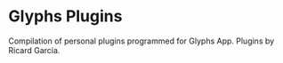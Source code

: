 # Glyphs Plugins
Compilation of personal plugins programmed for Glyphs App.
Plugins by Ricard Garcia.
